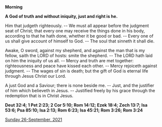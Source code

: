 **Morning**

**A God of truth and without iniquity, just and right is he.**
 
Him that judgeth righteously. -- We must all appear before the judgment seat of Christ; that every one may receive the things done in his body, according to that he hath done, whether it be good or bad. -- Every one of us shall give account of himself to God. -- The soul that sinneth it shall die.
 
Awake, O sword, against my shepherd, and against the man that is my fellow, saith the LORD of hosts: smite the shepherd. -- The LORD hath laid on him the iniquity of us all. -- Mercy and truth are met together: righteousness and peace have kissed each other. -- Mercy rejoiceth against judgment. -- The wages of sin is death; but the gift of God is eternal life through Jesus Christ our Lord.
 
A just God and a Saviour; there is none beside me. -- Just, and the justifier of him which believeth in Jesus. -- Justified freely by his grace through the redemption that is in Christ Jesus.  

**Deut 32:4; 1 Pet 2:23; 2 Cor 5:10; Rom 14:12; Ezek 18:4; Zech 13:7; Isa 53:6; Psa 85:10; Isa 2:13; Rom 6:23; Isa 45:21; Rom 3:26; Rom 3:24**

[Sunday 26-September, 2021](https://t.me/daily_light)
